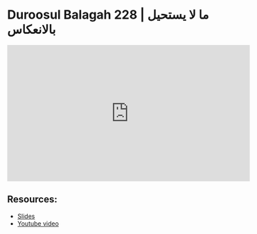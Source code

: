 # Duroosul Balagah 228 | ما لا يستحيل بالانعكاس
                
<iframe width="560" height="315" src="https://www.youtube-nocookie.com/embed/re0oH2S344w?start=0" frameborder="0" allow="accelerometer; autoplay; encrypted-media; gyroscope; picture-in-picture" allowfullscreen="allowfullscreen">
</iframe><BR>

## Resources:
- [Slides](https://github.com/arshare/resources_balagha_pdfs)
- [Youtube video](https://www.youtube.com/watch?v=re0oH2S344w&list=PLzn0qdi6JpdvvXVuJ7kIusNquSxeyKJvc)

